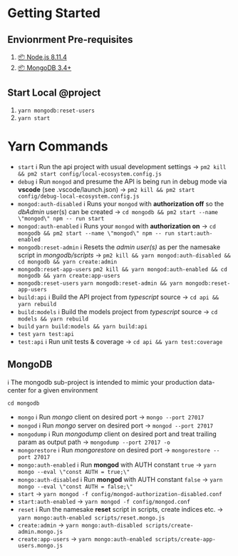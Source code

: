 # Getting Started

## Envionrment Pre-requisites

1. [📦 Node.js 8.11.4](https://nodejs.org/download/release/v8.11.4/)
2. [📦 MongoDB 3.4+](https://www.mongodb.com/download-center/community)

## Start Local @project

1. `yarn mongodb:reset-users`
2. `yarn start`

# Yarn Commands

* `start` ℹ️ Run the api project with usual development settings → `pm2 kill && pm2 start config/local-ecosystem.config.js`
* `debug` ℹ️ Run `mongod` and presume the API is being run in debug mode via **vscode** (see .vscode/launch.json) → `pm2 kill && pm2 start config/debug-local-ecosystem.config.js`
* `mongod:auth-disabled` ℹ️  Runs your `mongod` with **authorization off** so the *dbAdmin* user(s) can be created → `cd mongodb && pm2 start --name \"mongod\" npm -- run start`
* `mongod:auth-enabled` ℹ️  Runs your `mongod` with **authorization on** → `cd mongodb && pm2 start --name \"mongod\" npm -- run start:auth-enabled`
* `mongodb:reset-admin` ℹ️  Resets the *admin user(s)* as per the namesake script in *mongodb/scripts* → `pm2 kill && yarn mongod:auth-disabled && cd mongodb && yarn create:admin`
* `mongodb:reset-app-users` `pm2 kill && yarn mongod:auth-enabled && cd mongodb && yarn create:app-users`
* `mongodb:reset-users` `yarn mongodb:reset-admin && yarn mongodb:reset-app-users`
* `build:api` ℹ️  Build the API project from *typescript* source → `cd api && yarn rebuild`
* `build:models` ℹ️  Build the models project from *typescript* source → `cd models && yarn rebuild`
* `build` `yarn build:models && yarn build:api`
* `test` `yarn test:api`
* `test:api` ℹ️  Run unit tests & coverage → `cd api && yarn test:coverage`

## MongoDB

ℹ️  The mongodb sub-project is intended to mimic your production data-center for a given environment

`cd mongodb`

* `mongo` ℹ️ Run *mongo* client on desired port → `mongo --port 27017`
* `mongod` ℹ️ Run *mongo* server on desired port → `mongod --port 27017`
* `mongodump` ℹ️ Run *mongodump* client on desired port and treat trailing param as output path → `mongodump --port 27017 -o `
* `mongorestore` ℹ️ Run *mongorestore* on desired port → `mongorestore --port 27017`
* `mongo:auth-enabled` ℹ️ Run **mongod** with AUTH constant `true` → `yarn mongo --eval \"const AUTH = true;\"`
* `mongo:auth-disabled` ℹ️ Run **mongod** with AUTH constant `false` → `yarn mongo --eval \"const AUTH = false;\"`
* `start` → `yarn mongod -f config/mongod-authorization-disabled.conf`
* `start:auth-enabled` → `yarn mongod -f config/mongod.conf`
* `reset` ℹ️ Run the namesake **reset** script in scripts, create indices etc. → `yarn mongo:auth-enabled scripts/reset.mongo.js`
* `create:admin` → `yarn mongo:auth-disabled scripts/create-admin.mongo.js`
* `create:app-users` → `yarn mongo:auth-enabled scripts/create-app-users.mongo.js`